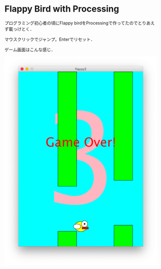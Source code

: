 # Flappy Bird with Processing

プログラミング初心者の頃にFlappy birdをProcessingで作ってたのでとりあえず載っけとく．

マウスクリックでジャンプ，Enterでリセット．

ゲーム画面はこんな感じ．

![demo](demo.png)